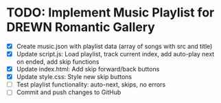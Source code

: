 # TODO: Implement Music Playlist for DREWN Romantic Gallery

- [x] Create music.json with playlist data (array of songs with src and title)
- [x] Update script.js: Load playlist, track current index, add auto-play next on ended, add skip functions
- [x] Update index.html: Add skip forward/back buttons
- [x] Update style.css: Style new skip buttons
- [ ] Test playlist functionality: auto-next, skips, no errors
- [ ] Commit and push changes to GitHub
